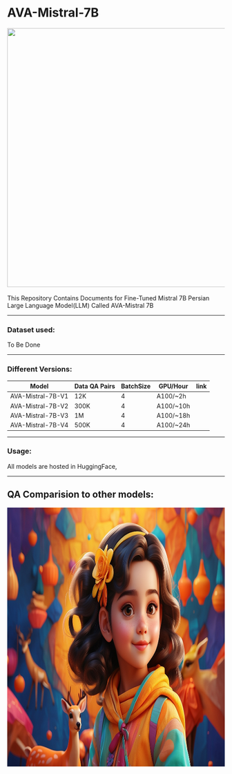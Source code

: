 # AVA-Mistral-7B

 <img src="https://github.com/mehdihosseinimoghadam/AVA-Mistral-7B/blob/main/AVA.png" height="600" width="940" >

This Repository Contains Documents for Fine-Tuned Mistral 7B Persian Large Language Model(LLM) Called AVA-Mistral 7B

-------------------------------------------------
### Dataset used:

To Be Done

-------------------------------------------------

### Different Versions:

| Model  | Data QA Pairs | BatchSize | GPU/Hour  | link |
| ------ | ------ |------ | ------ | ------ | 
| AVA-Mistral-7B-V1  | 12K | 4 | A100/~2h | |
| AVA-Mistral-7B-V2  | 300K | 4 | A100/~10h | | 
| AVA-Mistral-7B-V3  | 1M | 4 | A100/~18h | |
| AVA-Mistral-7B-V4  | 500K | 4 | A100/~24h | | 

-------------------------------------------------

### Usage:

All models are hosted in HuggingFace, 

-------------------------------------------------

## QA Comparision to other models:

 <img src="https://github.com/mehdihosseinimoghadam/AVA-Mistral-7B/blob/main/AVA2.jpg" height="600" width="940" >
